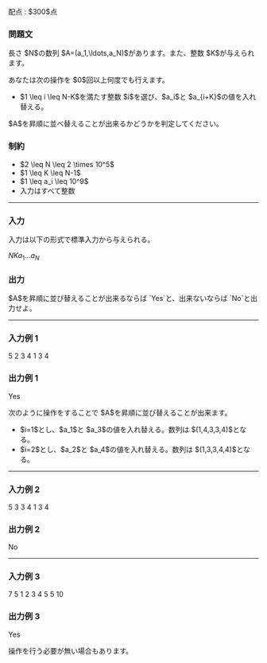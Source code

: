 
<div>

<span>

<span>

<p>
配点 : $300$点
</p>

<div>

<section>

### **問題文**

<p>
長さ $N$の数列 $A=(a_1,\ldots,a_N)$があります。また、整数 $K$が与えられます。  
</p>

<p>
あなたは次の操作を $0$回以上何度でも行えます。
</p>

<ul>

<li>
$1 \leq i \leq N-K$を満たす整数 $i$を選び、$a_i$と $a_{i+K}$の値を入れ替える。
</li>

</ul>

<p>
$A$を昇順に並べ替えることが出来るかどうかを判定してください。
</p>

</section>

</div>

<div>

<section>

### **制約**

<ul>

<li>
$2 \leq N \leq 2 \times 10^5$
</li>

<li>
$1 \leq K \leq N-1$
</li>

<li>
$1 \leq a_i \leq 10^9$
</li>

<li>
入力はすべて整数
</li>

</ul>

</section>

</div>

---

<div>

<div>

<section>

### **入力**

<p>
入力は以下の形式で標準入力から与えられる。
</p>

<div>

$N$$K$$a_1$$\ldots$$a_N$
</div>

</section>

</div>

<div>

<section>

### **出力**

<p>
$A$を昇順に並び替えることが出来るならば `Yes`と、出来ないならば `No`と出力せよ。
</p>

</section>

</div>

</div>

---

<div>

<section>

### **入力例 1**

<div>

5 2
3 4 1 3 4

</div>

</section>

</div>

<div>

<section>

### **出力例 1**

<div>

Yes

</div>

<p>
次のように操作をすることで $A$を昇順に並び替えることが出来ます。
</p>

<ul>

<li>
$i=1$とし、$a_1$と $a_3$の値を入れ替える。数列は $(1,4,3,3,4)$となる。
</li>

<li>
$i=2$とし、$a_2$と $a_4$の値を入れ替える。数列は $(1,3,3,4,4)$となる。
</li>

</ul>

</section>

</div>

---

<div>

<section>

### **入力例 2**

<div>

5 3
3 4 1 3 4

</div>

</section>

</div>

<div>

<section>

### **出力例 2**

<div>

No

</div>

</section>

</div>

---

<div>

<section>

### **入力例 3**

<div>

7 5
1 2 3 4 5 5 10

</div>

</section>

</div>

<div>

<section>

### **出力例 3**

<div>

Yes

</div>

<p>
操作を行う必要が無い場合もあります。
</p>

</section>

</div>

</span>

</span>

</div>
